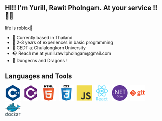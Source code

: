 <html>
<section id="introduction">
	<div>
		<h1> HI!! I'm Yurill, Rawit Pholngam. At your service !! 🫡🫡 </h1>
		<p>  life is roblox🌟</p>
		<ul>
			<li> 🧳 Currently based in Thailand</li>
			<li> 🧠 2-3 years of experiences in basic programming</li>
			<li> 🥐 CEDT at Chulalongkorn University</li>
			<li> 📭 Reach me at yurill.rawitpholngam@gmail.com</li>
			<li> 🐉 Dungeons and Dragons !</li>
		</ul>
	</div>
		
</section>


<section  id="tools">
	<div>
 		<h2> Languages and Tools</h2>
		<img src="https://github.com/devicons/devicon/blob/master/icons/cplusplus/cplusplus-plain.svg" title="cplusplus" height=50 width=50">&nbsp;
		<img src="https://github.com/devicons/devicon/blob/master/icons/csharp/csharp-plain.svg" title="csharp" height=50 width=50">&nbsp;
		<img src="https://github.com/devicons/devicon/blob/master/icons/html5/html5-original-wordmark.svg" title="html5" height=50 width=50">&nbsp;
		<img src="https://github.com/devicons/devicon/blob/master/icons/css3/css3-original-wordmark.svg" title="css3" height=50 width=50">&nbsp;
		<img src="https://github.com/devicons/devicon/blob/master/icons/javascript/javascript-original.svg" title="javascript" height=50 width=50">&nbsp;
	  <img src="https://github.com/devicons/devicon/blob/master/icons/react/react-original-wordmark.svg" title="react" height=50 width=50">&nbsp;
		<img src="https://github.com/devicons/devicon/blob/master/icons/dotnetcore/dotnetcore-original.svg" title="dotnetcore" height=50 width=50">&nbsp;
		<img src="https://github.com/devicons/devicon/blob/master/icons/git/git-plain-wordmark.svg" title="git" height=50 width=50>&nbsp;
		<img src="https://github.com/devicons/devicon/blob/master/icons/docker/docker-original-wordmark.svg" title="docker" height=50 width=50">&nbsp;
	</div>
</section>
</html>


<!---
Yurills/Yurills is a ✨ special ✨ repository because its `README.md` (this file) appears on your GitHub profile.
You can click the Preview link to take a look at your changes.
--->

